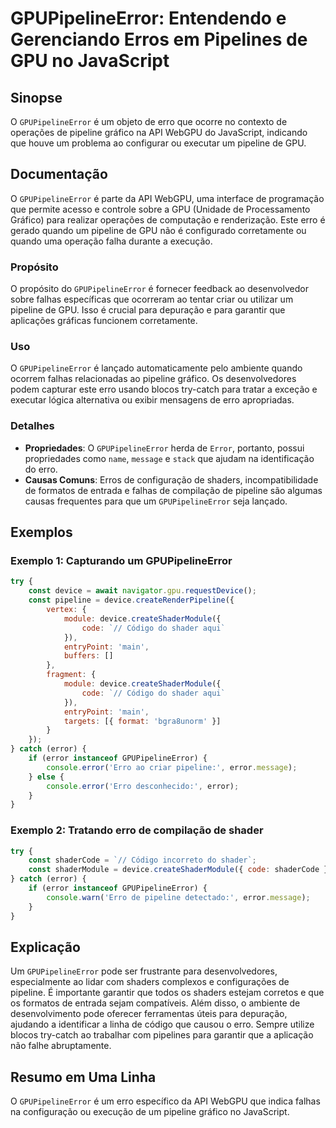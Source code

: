 <!--
Meta Description: # GPUPipelineError: Entendendo e Gerenciando Erros em Pipelines de GPU no JavaScript ## Sinopse O `GPUPipelineError` é um objeto de erro que ocorre no...
Meta Keywords: gpupipelineerror, que, erro, pipeline, error
-->

# GPUPipelineError: Entendendo e Gerenciando Erros em Pipelines de GPU no JavaScript

## Sinopse
O `GPUPipelineError` é um objeto de erro que ocorre no contexto de operações de pipeline gráfico na API WebGPU do JavaScript, indicando que houve um problema ao configurar ou executar um pipeline de GPU.

## Documentação
O `GPUPipelineError` é parte da API WebGPU, uma interface de programação que permite acesso e controle sobre a GPU (Unidade de Processamento Gráfico) para realizar operações de computação e renderização. Este erro é gerado quando um pipeline de GPU não é configurado corretamente ou quando uma operação falha durante a execução.

### Propósito
O propósito do `GPUPipelineError` é fornecer feedback ao desenvolvedor sobre falhas específicas que ocorreram ao tentar criar ou utilizar um pipeline de GPU. Isso é crucial para depuração e para garantir que aplicações gráficas funcionem corretamente.

### Uso
O `GPUPipelineError` é lançado automaticamente pelo ambiente quando ocorrem falhas relacionadas ao pipeline gráfico. Os desenvolvedores podem capturar este erro usando blocos try-catch para tratar a exceção e executar lógica alternativa ou exibir mensagens de erro apropriadas.

### Detalhes
- **Propriedades**: O `GPUPipelineError` herda de `Error`, portanto, possui propriedades como `name`, `message` e `stack` que ajudam na identificação do erro.
- **Causas Comuns**: Erros de configuração de shaders, incompatibilidade de formatos de entrada e falhas de compilação de pipeline são algumas causas frequentes para que um `GPUPipelineError` seja lançado.

## Exemplos

### Exemplo 1: Capturando um GPUPipelineError
```javascript
try {
    const device = await navigator.gpu.requestDevice();
    const pipeline = device.createRenderPipeline({
        vertex: {
            module: device.createShaderModule({
                code: `// Código do shader aqui`
            }),
            entryPoint: 'main',
            buffers: []
        },
        fragment: {
            module: device.createShaderModule({
                code: `// Código do shader aqui`
            }),
            entryPoint: 'main',
            targets: [{ format: 'bgra8unorm' }]
        }
    });
} catch (error) {
    if (error instanceof GPUPipelineError) {
        console.error('Erro ao criar pipeline:', error.message);
    } else {
        console.error('Erro desconhecido:', error);
    }
}
```

### Exemplo 2: Tratando erro de compilação de shader
```javascript
try {
    const shaderCode = `// Código incorreto do shader`;
    const shaderModule = device.createShaderModule({ code: shaderCode });
} catch (error) {
    if (error instanceof GPUPipelineError) {
        console.warn('Erro de pipeline detectado:', error.message);
    }
}
```

## Explicação
Um `GPUPipelineError` pode ser frustrante para desenvolvedores, especialmente ao lidar com shaders complexos e configurações de pipeline. É importante garantir que todos os shaders estejam corretos e que os formatos de entrada sejam compatíveis. Além disso, o ambiente de desenvolvimento pode oferecer ferramentas úteis para depuração, ajudando a identificar a linha de código que causou o erro. Sempre utilize blocos try-catch ao trabalhar com pipelines para garantir que a aplicação não falhe abruptamente.

## Resumo em Uma Linha
O `GPUPipelineError` é um erro específico da API WebGPU que indica falhas na configuração ou execução de um pipeline gráfico no JavaScript.